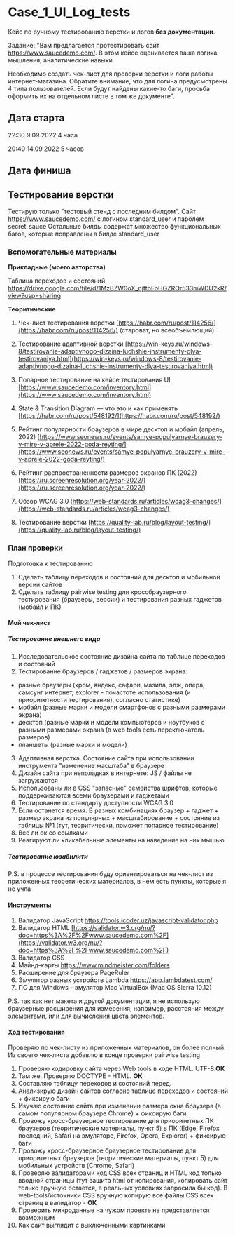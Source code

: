 # Case_1_UI_Log_tests
Кейс по ручному тестированию верстки и логов **без документации**. 

Задание: 
"Вам предлагается протестировать сайт https://www.saucedemo.com/.
В этом кейсе оценивается ваша логика мышления, аналитические навыки. 

Необходимо создать чек-лист для проверки верстки и логи работы интернет-магазина. Обратите внимание, что для логина предусмотрены 4 типа пользователей. Если будут найдены какие-то баги, просьба оформить их на отдельном листе в том же документе".

## Дата старта
22:30
9.09.2022
4 часа 

20:40
14.09.2022
5 часов 

## Дата финиша

## Тестирование верстки
Тестирую только "тестовый стенд с последним билдом". Сайт https://www.saucedemo.com/ c логином standard_user и паролем secret_sauce
Остальные билды содержат множество функциональных багов, которые поправлены в билде standard_user

### Вспомогательные материалы
**Прикладные (моего авторства)**

Таблица переходов и состояний https://drive.google.com/file/d/1MzBZW0oX_njttbFoHGZROr533mWDU2kR/view?usp=sharing

**Теоритические**

1. Чек-лист тестирования верстки [https://habr.com/ru/post/114256/](https://habr.com/ru/post/114256/) (староват, но всеобъемлющий)

2. Тестирование адаптивной верстки [https://win-keys.ru/windows-8/testirovanie-adaptivnogo-dizaina-luchshie-instrumenty-dlya-testirovaniya.html](https://win-keys.ru/windows-8/testirovanie-adaptivnogo-dizaina-luchshie-instrumenty-dlya-testirovaniya.html)

3. Попарное тестирование на кейсе тестирования UI [https://www.saucedemo.com/inventory.html](https://www.saucedemo.com/inventory.html)

4. State & Transition Diagram — что это и как применять [https://habr.com/ru/post/548192/](https://habr.com/ru/post/548192/)

5. Рейтинг популярности браузеров в мире десктоп и мобайл (апрель, 2022) [https://www.seonews.ru/events/samye-populyarnye-brauzery-v-mire-v-aprele-2022-goda-reyting/](https://www.seonews.ru/events/samye-populyarnye-brauzery-v-mire-v-aprele-2022-goda-reyting/)

6. Рейтинг распространенности размеров экранов ПК (2022) [https://ru.screenresolution.org/year-2022/](https://ru.screenresolution.org/year-2022/)

7. Обзор WCAG 3.0 [https://web-standards.ru/articles/wcag3-changes/](https://web-standards.ru/articles/wcag3-changes/)

8. Тестирование верстки [https://quality-lab.ru/blog/layout-testing/](https://quality-lab.ru/blog/layout-testing/)

### План проверки
Подготовка к тестированию
1. Сделать таблицу переходов и состояний для десктоп и мобильной версии сайтов 
2. Сделать таблицу pairwise testing для кроссбраузерного тестирования (браузеры, версии) и тестирования разных гаджетов (мобайл и ПК)

#### Мой чек-лист
##### Тестирование внешнего вида
1. Исследовательское состояние дизайна сайта по таблице переходов и состояний
2. Тестирование браузеров / гаджетов / размеров экрана:
- разные браузеры (хром, яндекс, сафари, мазила, эдж, опера, самсунг интернет, explorer - почастоте использования (и приоритетности тестирования), согласно статистике)
- мобайл (разные марки и модели смартфонов с разными размерами экрана)
- десктоп (разные марки и модели компьютеров и ноутбуков с разными размерами экрана (в web tools есть переключатель размеров)
- планшеты (разные марки и модели)
3. Адаптивная верстка. Состояние сайта при использовании инструмента "изменение масштаба" в браузере
4. Дизайн сайта при неполадках в интернете: JS / файлы не загружаются
5. Использованы ли в CSS "запасные" семейства шрифтов, которые поддерживаются всеми браузерами и гаджетами
6. Тестирование по стандарту доступности WCAG 3.0
7. Если останется время. В разных комбинациях браузер + гаджет + размер экрана из популярных + масштабирование + состояние из таблицы №1 (тут, теоритически, поможет попарное тестирование)
8. Все ли ок со ссылками
9. Реагируют ли кликабельные элементы на наведение на них мышью

##### Тестирование юзабилити

P.S. в процессе тестирования буду ориентироваться на чек-лист из приложенных теоретических материалов, в нем есть пункты, которые я не учла

#### Инструменты
1. Валидатор JavaScript
https://tools.icoder.uz/javascript-validator.php
2. Валидатор HTML
[https://validator.w3.org/nu/?doc=https%3A%2F%2Fwww.saucedemo.com%2F](https://validator.w3.org/nu/?doc=https%3A%2F%2Fwww.saucedemo.com%2F)
3. Валидатор CSS
4. Майнд-карты https://www.mindmeister.com/folders
5. Расширение для браузера PageRuler
6. Эмулятор разных устройств Lambda https://app.lambdatest.com/
7. ПО для Windows - эмулятор Mac VirtualBox (Mac OS Sierra 10.12)

P.S. так как нет макета и другой документации, я не использую браузерные расширения для измерения, например, расстояния между элементами, или для вычисления цвета элементов. 

#### Ход тестирования
Проверяю по чек-листу из приложенных материалов, он более полный. Из своего чек-листа добавлю в конце проверки pairwise testing 

1. Проверяю кодировку сайта через Web tools в коде HTML. UTF-8.**ОК**
2. Там же. Проверяю DOCTYPE - HTML. **ОК** 
3. Составляю таблицу переходов и состояний перед.
4. Анализирую дизайн сайтов согласно таблице переходов и состояний + фиксирую баги
5. Изучаю состояние сайта при изменении размера окна браузера (в самом популярном браузере Chrome) + фиксирую баги 
6. Провожу кросс-браузерное тестирование для приоритетных ПК браузеров (теоритические материалы, пункт 5) в ПК (Edge, Firefox последний, Safari на эмуляторе, Firefox, Opera, Explorer) + фиксирую баги
7. Провожу кросс-браузерное браузерное тестирование для приоритетных браузеров (теоритические материалы, пункт 5) для мобильных устройств (Chrome, Safari)
8. Проверяю валидаторами код CSS всех страниц и HTML код только вводной страницы (тут защита html от копирования, копировать сайт только вручную остается, в реальных условиях запросила бы код). В web-tools/источники CSS вручную копирую все файлы CSS всех страниц в валидатор - **ОК**
9. Проверить микроданные на чужом проекте не представляется возможным 
10. Как сайт выглядит с выключенными картинками
